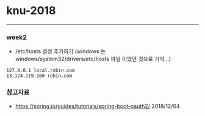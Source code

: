 # knu-2018

---
### week2
* /etc/hosts 설정 추가하기 (windows 는 windows/system32/drivers/etc/hosts 파일 이었던 것으로 기억...)

```
127.0.0.1 local.robin.com
13.124.119.160 robin.com
```

### 참고자료
* https://spring.io/guides/tutorials/spring-boot-oauth2/
2018/12/04
